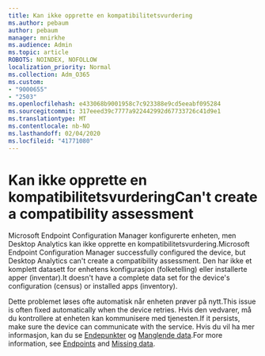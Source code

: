 ```yaml
---
title: Kan ikke opprette en kompatibilitetsvurdering
ms.author: pebaum
author: pebaum
manager: mnirkhe
ms.audience: Admin
ms.topic: article
ROBOTS: NOINDEX, NOFOLLOW
localization_priority: Normal
ms.collection: Adm_O365
ms.custom:
- "9000655"
- "2503"
ms.openlocfilehash: e433068b9001958c7c923388e9cd5eeabf095284
ms.sourcegitcommit: 317eeed39c7777a922442992d67733726c41d9e1
ms.translationtype: MT
ms.contentlocale: nb-NO
ms.lasthandoff: 02/04/2020
ms.locfileid: "41771080"
---
```

# <a name="cant-create-a-compatibility-assessment"></a><span data-ttu-id="4759a-102">Kan ikke opprette en kompatibilitetsvurdering</span><span class="sxs-lookup"><span data-stu-id="4759a-102">Can't create a compatibility assessment</span></span>

<span data-ttu-id="4759a-103">Microsoft Endpoint Configuration Manager konfigurerte enheten, men Desktop Analytics kan ikke opprette en kompatibilitetsvurdering.</span><span class="sxs-lookup"><span data-stu-id="4759a-103">Microsoft Endpoint Configuration Manager successfully configured the device, but Desktop Analytics can't create a compatibility assessment.</span></span> <span data-ttu-id="4759a-104">Den har ikke et komplett datasett for enhetens konfigurasjon (folketelling) eller installerte apper (inventar).</span><span class="sxs-lookup"><span data-stu-id="4759a-104">It doesn't have a complete data set for the device's configuration (census) or installed apps (inventory).</span></span>

<span data-ttu-id="4759a-105">Dette problemet løses ofte automatisk når enheten prøver på nytt.</span><span class="sxs-lookup"><span data-stu-id="4759a-105">This issue is often fixed automatically when the device retries.</span></span> <span data-ttu-id="4759a-106">Hvis den vedvarer, må du kontrollere at enheten kan kommunisere med tjenesten.</span><span class="sxs-lookup"><span data-stu-id="4759a-106">If it persists, make sure the device can communicate with the service.</span></span> <span data-ttu-id="4759a-107">Hvis du vil ha mer informasjon, kan du se [Endepunkter](https://docs.microsoft.com/configmgr/desktop-analytics/enable-data-sharing#endpoints) og [Manglende data](https://docs.microsoft.com/configmgr/desktop-analytics/monitor-connection-health#missing-data).</span><span class="sxs-lookup"><span data-stu-id="4759a-107">For more information, see [Endpoints](https://docs.microsoft.com/configmgr/desktop-analytics/enable-data-sharing#endpoints) and [Missing data](https://docs.microsoft.com/configmgr/desktop-analytics/monitor-connection-health#missing-data).</span></span>
